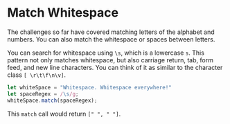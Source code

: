 # Match Whitespace
The challenges so far have covered matching letters of the alphabet and numbers. You can also match the whitespace or spaces between letters.

You can search for whitespace using ```\s```, which is a lowercase ```s```. This pattern not only matches whitespace, but also carriage return, tab, form feed, and new line characters. You can think of it as similar to the character class
```[ \r\t\f\n\v]```.
```javascript
let whiteSpace = "Whitespace. Whitespace everywhere!"
let spaceRegex = /\s/g;
whiteSpace.match(spaceRegex);
```
This ```match``` call would return ```[" ", " "]```.
